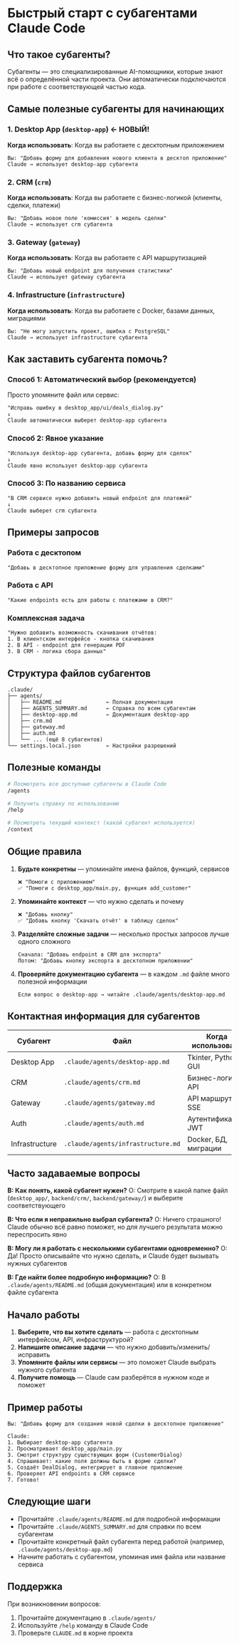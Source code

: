 # Быстрый старт с субагентами Claude Code

## Что такое субагенты?

Субагенты — это специализированные AI-помощники, которые знают всё о определённой части проекта. Они автоматически подключаются при работе с соответствующей частью кода.

## Самые полезные субагенты для начинающих

### 1. Desktop App (`desktop-app`) ← НОВЫЙ!
**Когда использовать**: Когда вы работаете с десктопным приложением
```
Вы: "Добавь форму для добавления нового клиента в десктоп приложение"
Claude → использует desktop-app субагента
```

### 2. CRM (`crm`)
**Когда использовать**: Когда вы работаете с бизнес-логикой (клиенты, сделки, платежи)
```
Вы: "Добавь новое поле 'комиссия' в модель сделки"
Claude → использует crm субагента
```

### 3. Gateway (`gateway`)
**Когда использовать**: Когда вы работаете с API маршрутизацией
```
Вы: "Добавь новый endpoint для получения статистики"
Claude → использует gateway субагента
```

### 4. Infrastructure (`infrastructure`)
**Когда использовать**: Когда вы работаете с Docker, базами данных, миграциями
```
Вы: "Не могу запустить проект, ошибка с PostgreSQL"
Claude → использует infrastructure субагента
```

## Как заставить субагента помочь?

### Способ 1: Автоматический выбор (рекомендуется)
Просто упомяните файл или сервис:

```
"Исправь ошибку в desktop_app/ui/deals_dialog.py"
↓
Claude автоматически выберет desktop-app субагента
```

### Способ 2: Явное указание

```
"Используя desktop-app субагента, добавь форму для сделок"
↓
Claude явно использует desktop-app субагента
```

### Способ 3: По названию сервиса

```
"В CRM сервисе нужно добавить новый endpoint для платежей"
↓
Claude выберет crm субагента
```

## Примеры запросов

### Работа с десктопом
```
"Добавь в десктопное приложение форму для управления сделками"
```

### Работа с API
```
"Какие endpoints есть для работы с платежами в CRM?"
```

### Комплексная задача
```
"Нужно добавить возможность скачивания отчётов:
1. В клиентском интерфейсе - кнопка скачивания
2. В API - endpoint для генерации PDF
3. В CRM - логика сбора данных"
```

## Структура файлов субагентов

```
.claude/
├── agents/
│   ├── README.md              ← Полная документация
│   ├── AGENTS_SUMMARY.md      ← Справка по всем субагентам
│   ├── desktop-app.md         ← Документация desktop-app
│   ├── crm.md
│   ├── gateway.md
│   ├── auth.md
│   └── ... (ещё 8 субагентов)
└── settings.local.json        ← Настройки разрешений
```

## Полезные команды

```bash
# Посмотреть все доступные субагенты в Claude Code
/agents

# Получить справку по использованию
/help

# Посмотреть текущий контекст (какой субагент используется)
/context
```

## Общие правила

1. **Будьте конкретны** — упоминайте имена файлов, функций, сервисов
   ```
   ❌ "Помоги с приложением"
   ✅ "Помоги с desktop_app/main.py, функция add_customer"
   ```

2. **Упоминайте контекст** — что нужно сделать и почему
   ```
   ❌ "Добавь кнопку"
   ✅ "Добавь кнопку 'Скачать отчёт' в таблицу сделок"
   ```

3. **Разделяйте сложные задачи** — несколько простых запросов лучше одного сложного
   ```
   Сначала: "Добавь endpoint в CRM для экспорта"
   Потом: "Добавь кнопку экспорта в десктопном приложении"
   ```

4. **Проверяйте документацию субагента** — в каждом `.md` файле много полезной информации
   ```
   Если вопрос о desktop-app → читайте .claude/agents/desktop-app.md
   ```

## Контактная информация для субагентов

| Субагент | Файл | Когда использовать |
|----------|------|-------------------|
| Desktop App | `.claude/agents/desktop-app.md` | Tkinter, Python GUI |
| CRM | `.claude/agents/crm.md` | Бизнес-логика, API |
| Gateway | `.claude/agents/gateway.md` | API маршруты, SSE |
| Auth | `.claude/agents/auth.md` | Аутентификация, JWT |
| Infrastructure | `.claude/agents/infrastructure.md` | Docker, БД, миграции |

## Часто задаваемые вопросы

**В: Как понять, какой субагент нужен?**
О: Смотрите в какой папке файл (`desktop_app/`, `backend/crm/`, `backend/gateway/`) и выберите соответствующего

**В: Что если я неправильно выбрал субагента?**
О: Ничего страшного! Claude обычно всё равно поможет, но для лучшего результата можно переспросить явно

**В: Могу ли я работать с несколькими субагентами одновременно?**
О: Да! Просто описывайте что нужно сделать, и Claude будет вызывать нужных субагентов

**В: Где найти более подробную информацию?**
О: В `.claude/agents/README.md` (общая документация) или в конкретном файле субагента

## Начало работы

1. **Выберите, что вы хотите сделать** — работа с десктопным интерфейсом, API, инфраструктурой?
2. **Напишите описание задачи** — что нужно добавить/изменить/исправить
3. **Упомяните файлы или сервисы** — это поможет Claude выбрать нужного субагента
4. **Получите помощь** — Claude сам разберётся в нужном коде и поможет

## Пример работы

```
Вы: "Добавь форму для создания новой сделки в десктопное приложение"

Claude:
1. Выбирает desktop-app субагента
2. Просматривает desktop_app/main.py
3. Смотрит структуру существующих форм (CustomerDialog)
4. Спрашивает: какие поля должны быть в форме сделки?
5. Создаёт DealDialog, интегрирует в главное приложение
6. Проверяет API endpoints в CRM сервисе
7. Готово!
```

## Следующие шаги

- Прочитайте `.claude/agents/README.md` для подробной информации
- Прочитайте `.claude/AGENTS_SUMMARY.md` для справки по всем субагентам
- Прочитайте конкретный файл субагента перед работой (например, `.claude/agents/desktop-app.md`)
- Начните работать с субагентом, упоминая имя файла или название сервиса

## Поддержка

При возникновении вопросов:
1. Прочитайте документацию в `.claude/agents/`
2. Используйте `/help` команду в Claude Code
3. Проверьте `CLAUDE.md` в корне проекта
